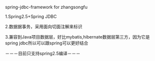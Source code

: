spring-jdbc-framework for zhangsongfu

1.Spring2.5+Spring JDBC

2.数据据事务，采用面向切面注解来标识

3.兼容到Java项目数据层，好比mybatis,hibernate数据层第三方，因为它是spring jdbc所以可以跟spring可以更好结合

－－－目前只支持spring2.5编译－－－
